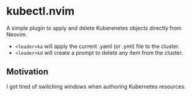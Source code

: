 # kubectl.nvim

A simple plugin to apply and delete Kuberenetes objects directly from Neovim.

* `<leader>ka` will apply the current .yaml (or .yml) file to the cluster.
* `<leader>kd` will create a prompt to delete any item from the cluster.

## Motivation

I got tired of switching windows when authoring Kubernetes resources.
